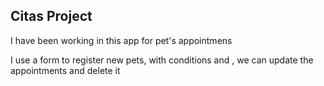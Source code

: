 ## Citas Project

I have been working in this app for pet's appointmens

I use a form to register new pets, with conditions and , we can update the appointments and delete it